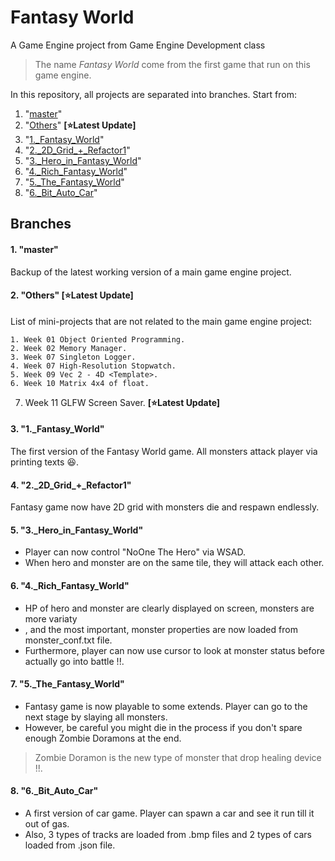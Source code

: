# Fantasy World
A Game Engine project from Game Engine Development class
>The name _Fantasy World_ come from the first game that run on this game engine.

In this repository, all projects are separated into branches. Start from:
1. "[master](https://github.com/Azurifle/fantasyworld/tree/Others#1-master)"
2. "[Others](https://github.com/Azurifle/fantasyworld/tree/Others#2-others-starlatest-update)" **[:star:Latest Update]**
3. "[1.\_Fantasy\_World](https://github.com/Azurifle/fantasyworld/tree/Others#3-1_fantasy_world)"
4. "[2.\_2D\_Grid\_+\_Refactor1](https://github.com/Azurifle/fantasyworld/tree/Others#4-2_2d_grid__refactor1)"
5. "[3.\_Hero\_in\_Fantasy\_World](https://github.com/Azurifle/fantasyworld/tree/Others#5-3_hero_in_fantasy_world)"
6. "[4.\_Rich\_Fantasy\_World](https://github.com/Azurifle/fantasyworld/tree/Others#6-4_rich_fantasy_world)"
7. "[5.\_The\_Fantasy\_World](https://github.com/Azurifle/fantasyworld/tree/Others#7-5_the_fantasy_world)"
8. "[6.\_Bit\_Auto\_Car](https://github.com/Azurifle/fantasyworld/tree/Others#8-6_bit_auto_car)"

## Branches
#### 1. "master"
Backup of the latest working version of a main game engine project.

#### 2. "Others" [:star:Latest Update]
List of mini-projects that are not related to the main game engine project:

    1. Week 01 Object Oriented Programming.
    2. Week 02 Memory Manager.
    3. Week 07 Singleton Logger.
    4. Week 07 High-Resolution Stopwatch.
    5. Week 09 Vec 2 - 4D <Template>.
    6. Week 10 Matrix 4x4 of float.
  7. Week 11 GLFW Screen Saver. **[:star:Latest Update]**

#### 3. "1.\_Fantasy\_World"
The first version of the Fantasy World game. All monsters attack player via printing texts :laughing:.

#### 4. "2.\_2D\_Grid\_+\_Refactor1"
Fantasy game now have 2D grid with monsters die and respawn endlessly.

#### 5. "3.\_Hero\_in\_Fantasy\_World"
- Player can now control "NoOne The Hero" via WSAD. 
- When hero and monster are on the same tile, they will attack each other.

#### 6. "4.\_Rich\_Fantasy\_World"
- HP of hero and monster are clearly displayed on screen, monsters are more variaty
- , and the most important, monster properties are now loaded from monster_conf.txt file.
- Furthermore, player can now use cursor to look at monster status before actually go into battle !!.

#### 7. "5.\_The\_Fantasy\_World"
- Fantasy game is now playable to some extends. Player can go to the next stage by slaying all monsters. 
- However, be careful you might die in the process if you don't spare enough Zombie Doramons at the end.
>Zombie Doramon is the new type of monster that drop healing device !!.

#### 8. "6.\_Bit\_Auto\_Car"
- A first version of car game. Player can spawn a car and see it run till it out of gas. 
- Also, 3 types of tracks are loaded from .bmp files and 2 types of cars loaded from .json file.
